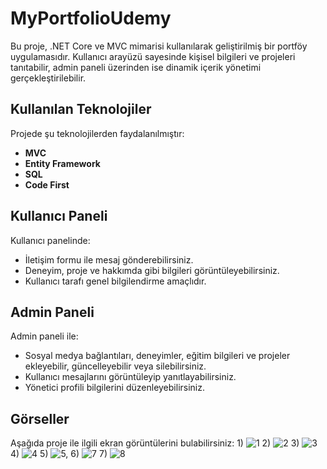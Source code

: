 # MyPortfolioUdemy

Bu proje, .NET Core ve MVC mimarisi kullanılarak geliştirilmiş bir portföy uygulamasıdır. Kullanıcı arayüzü sayesinde kişisel bilgileri ve projeleri tanıtabilir, admin paneli üzerinden ise dinamik içerik yönetimi gerçekleştirilebilir.

## Kullanılan Teknolojiler
Projede şu teknolojilerden faydalanılmıştır:

- **MVC**
- **Entity Framework**
- **SQL**
- **Code First**

## Kullanıcı Paneli
Kullanıcı panelinde:

- İletişim formu ile mesaj gönderebilirsiniz.
- Deneyim, proje ve hakkımda gibi bilgileri görüntüleyebilirsiniz.
- Kullanıcı tarafı genel bilgilendirme amaçlıdır.

## Admin Paneli
Admin paneli ile:

- Sosyal medya bağlantıları, deneyimler, eğitim bilgileri ve projeler ekleyebilir, güncelleyebilir veya silebilirsiniz.
- Kullanıcı mesajlarını görüntüleyip yanıtlayabilirsiniz.
- Yönetici profili bilgilerini düzenleyebilirsiniz.

## Görseller
Aşağıda proje ile ilgili ekran görüntülerini bulabilirsiniz:
1)
 ![1](https://github.com/user-attachments/assets/5424eab1-8751-4a09-ad2f-78527afc11ef)
2)
  ![2](https://github.com/user-attachments/assets/2165f1aa-676b-4ae1-890d-7839a14a7f22)
3) 
![3](https://github.com/user-attachments/assets/2997c8b2-e95b-4637-ac88-c159faeaf879)
4)
![4](https://github.com/user-attachments/assets/a6a7751a-ff15-4123-81ec-edb1b4d887ae)
5)
 ![5,](https://github.com/user-attachments/assets/2007bed8-e3d6-4e14-b287-1c4278f2d83f)
6)
![7](https://github.com/user-attachments/assets/534a0397-2140-4398-97ad-fda424c28776)
7)
 ![8](https://github.com/user-attachments/assets/e88a2025-6e2f-4297-9383-458de0447ee1)














    

